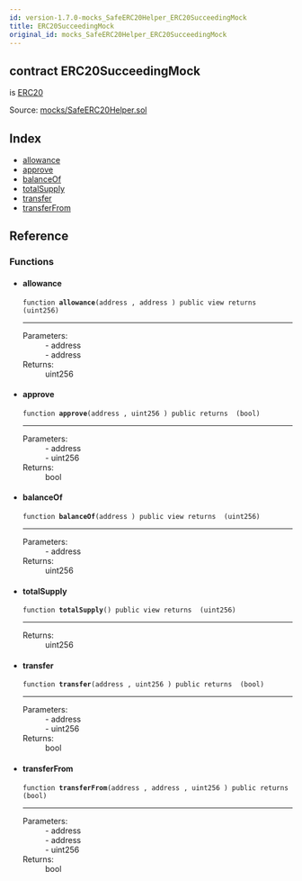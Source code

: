 ```yaml
---
id: version-1.7.0-mocks_SafeERC20Helper_ERC20SucceedingMock
title: ERC20SucceedingMock
original_id: mocks_SafeERC20Helper_ERC20SucceedingMock
---
```


<div class="contract-doc"><div class="contract"><h2 class="contract-header"><span class="contract-kind">contract</span> ERC20SucceedingMock</h2><p class="base-contracts"><span>is</span> <a href="token_ERC20_ERC20.html">ERC20</a></p><div class="source">Source: <a href="https://github.com/OpenZeppelin/zeppelin-solidity/blob/v1.7.0/contracts/mocks/SafeERC20Helper.sol" target="_blank">mocks/SafeERC20Helper.sol</a></div></div><div class="index"><h2>Index</h2><ul><li><a href="mocks_SafeERC20Helper_ERC20SucceedingMock.html#allowance">allowance</a></li><li><a href="mocks_SafeERC20Helper_ERC20SucceedingMock.html#approve">approve</a></li><li><a href="mocks_SafeERC20Helper_ERC20SucceedingMock.html#balanceOf">balanceOf</a></li><li><a href="mocks_SafeERC20Helper_ERC20SucceedingMock.html#totalSupply">totalSupply</a></li><li><a href="mocks_SafeERC20Helper_ERC20SucceedingMock.html#transfer">transfer</a></li><li><a href="mocks_SafeERC20Helper_ERC20SucceedingMock.html#transferFrom">transferFrom</a></li></ul></div><div class="reference"><h2>Reference</h2><div class="functions"><h3>Functions</h3><ul><li><div class="item function"><span id="allowance" class="anchor-marker"></span><h4 class="name">allowance</h4><div class="body"><code class="signature">function <strong>allowance</strong><span>(address , address ) </span><span>public </span><span>view </span><span>returns  (uint256) </span></code><hr/><dl><dt><span class="label-parameters">Parameters:</span></dt><dd><div><code></code> - address</div><div><code></code> - address</div></dd><dt><span class="label-return">Returns:</span></dt><dd>uint256</dd></dl></div></div></li><li><div class="item function"><span id="approve" class="anchor-marker"></span><h4 class="name">approve</h4><div class="body"><code class="signature">function <strong>approve</strong><span>(address , uint256 ) </span><span>public </span><span>returns  (bool) </span></code><hr/><dl><dt><span class="label-parameters">Parameters:</span></dt><dd><div><code></code> - address</div><div><code></code> - uint256</div></dd><dt><span class="label-return">Returns:</span></dt><dd>bool</dd></dl></div></div></li><li><div class="item function"><span id="balanceOf" class="anchor-marker"></span><h4 class="name">balanceOf</h4><div class="body"><code class="signature">function <strong>balanceOf</strong><span>(address ) </span><span>public </span><span>view </span><span>returns  (uint256) </span></code><hr/><dl><dt><span class="label-parameters">Parameters:</span></dt><dd><div><code></code> - address</div></dd><dt><span class="label-return">Returns:</span></dt><dd>uint256</dd></dl></div></div></li><li><div class="item function"><span id="totalSupply" class="anchor-marker"></span><h4 class="name">totalSupply</h4><div class="body"><code class="signature">function <strong>totalSupply</strong><span>() </span><span>public </span><span>view </span><span>returns  (uint256) </span></code><hr/><dl><dt><span class="label-return">Returns:</span></dt><dd>uint256</dd></dl></div></div></li><li><div class="item function"><span id="transfer" class="anchor-marker"></span><h4 class="name">transfer</h4><div class="body"><code class="signature">function <strong>transfer</strong><span>(address , uint256 ) </span><span>public </span><span>returns  (bool) </span></code><hr/><dl><dt><span class="label-parameters">Parameters:</span></dt><dd><div><code></code> - address</div><div><code></code> - uint256</div></dd><dt><span class="label-return">Returns:</span></dt><dd>bool</dd></dl></div></div></li><li><div class="item function"><span id="transferFrom" class="anchor-marker"></span><h4 class="name">transferFrom</h4><div class="body"><code class="signature">function <strong>transferFrom</strong><span>(address , address , uint256 ) </span><span>public </span><span>returns  (bool) </span></code><hr/><dl><dt><span class="label-parameters">Parameters:</span></dt><dd><div><code></code> - address</div><div><code></code> - address</div><div><code></code> - uint256</div></dd><dt><span class="label-return">Returns:</span></dt><dd>bool</dd></dl></div></div></li></ul></div></div></div>
